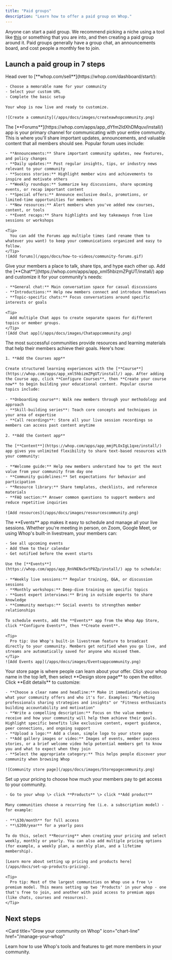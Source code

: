 ```yaml
---
title: "Paid groups"
description: "Learn how to offer a paid group on Whop."
---
```


Anyone can start a paid group. We recommend picking a niche using a tool like [this](https://originality.ai/blog/niche-idea-generator) or something that you are into, and then creating a paid group around it. Paid groups generally have a group chat, an announcements board, and cost people a monthly fee to join.

## Launch a paid group in 7 steps

<Steps>
  <Step title="Create your whop" titleSize="h3">
    Head over to [**whop.com/sell**](https://whop.com/dashboard/start/):

    - Choose a memorable name for your community
    - Select your custom URL
    - Complete the basic setup

    Your whop is now live and ready to customize.

    ![Create a community](/apps/docs/images/createawhopcommunity.png)

  </Step>
  <Step title="Add the Forums app to share updates and announcements" titleSize="h3">
    The [**Forums**](https://whop.com/apps/app_dYfm2IdXhDMquv/install/) app is your primary channel for communicating with your entire community. This is where you'll share important updates, announcements, and valuable content that all members should see. Popular forum uses include:

    - **Announcements:** Share important community updates, new features, and policy changes
    - **Daily updates:** Post regular insights, tips, or industry news relevant to your community
    - **Success stories:** Highlight member wins and achievements to inspire and motivate others
    - **Weekly roundups:** Summarize key discussions, share upcoming events, or recap important content
    - **Special offers:** Announce exclusive deals, promotions, or limited-time opportunities for members
    - **New resources:** Alert members when you've added new courses, content, or tools
    - **Event recaps:** Share highlights and key takeaways from live sessions or workshops

    <Tip>
      You can add the Forums app multiple times (and rename them to whatever you want) to keep your communications organized and easy to follow.
    </Tip>
    ![Add forums](/apps/docs/how-to-videos/community-forums.gif)

  </Step>
  <Step title="Add the Chat app" titleSize="h3">
    Give your members a place to talk, share tips, and hype each other up. Add the [**Chat**](https://whop.com/apps/app_xml5hbizmZPgUT/install/) app and customize it for your community's needs:

    - **General chat:** Main conversation space for casual discussions
    - **Introductions:** Help new members connect and introduce themselves
    - **Topic-specific chats:** Focus conversations around specific interests or goals

    <Tip>
      Add multiple Chat apps to create separate spaces for different topics or member groups.
    </Tip>
    ![Add Chat app](/apps/docs/images/Chatappcommunity.png)

  </Step>
  <Step title="Provide learning resources and materials" titleSize="h3">
    The most successful communities provide resources and learning materials that help their members achieve their goals. Here's how:

    1. **Add the Courses app**

    Create structured learning experiences with the [**Course**](https://whop.com/apps/app_xml5hbizmZPgUT/install/) app. After adding the Course app, click **Configure Courses**, then **Create your course now** to begin building your educational content. Popular course topics include:

    - **Onboarding course**: Walk new members through your methodology and approach
    - **Skill-building series**: Teach core concepts and techniques in your area of expertise
    - **Call recordings**: Store all your live session recordings so members can access past content anytime

    2. **Add the Content app**

    The [**Content**](https://whop.com/apps/app_mmjPLOxIgL1qxe/install/) app gives you unlimited flexibility to share text-based resources with your community:

    - **Welcome guide:** Help new members understand how to get the most value from your community from day one
    - **Community guidelines:** Set expectations for behavior and participation
    - **Resource library:** Share templates, checklists, and reference materials
    - **FAQ section:** Answer common questions to support members and reduce repetitive inquiries

    ![Add resources](/apps/docs/images/resourcescommunity.png)

  </Step>
  <Step title="Add the Events app to schedule live sessions" titleSize="h3">
    The **Events** app makes it easy to schedule and manage all your live sessions. Whether you're meeting in person, on Zoom, Google Meet, or using Whop's built-in livestream, your members can:

    - See all upcoming events
    - Add them to their calendar
    - Get notified before the event starts

    Use the [**Events**](https://whop.com/apps/app_RnVNENx5vtP8Zp/install/) app to schedule:

    - **Weekly live sessions:** Regular training, Q&A, or discussion sessions
    - **Monthly workshops:** Deep-dive training on specific topics
    - **Guest expert interviews:** Bring in outside experts to share knowledge
    - **Community meetups:** Social events to strengthen member relationships

    To schedule events, add the **Events** app from the Whop App Store, click **Configure Events**, then **Create event**.

    <Tip>
      Pro tip: Use Whop's built-in livestream feature to broadcast directly to your community. Members get notified when you go live, and streams are automatically saved for anyone who missed them.
    </Tip>
    ![Add Events app](/apps/docs/images/Eventsappcommunity.png)

  </Step>
  <Step title="Design your store page" titleSize="h3">
    Your store page is where people can learn about your offer. Click your whop name in the top left, then select **Design store page** to open the editor. Click **Edit details** to customize:

    - **Choose a clear name and headline:** Make it immediately obvious what your community offers and who it's for. Examples: "Marketing professionals sharing strategies and insights" or "Fitness enthusiasts building accountability and motivation"
    - **Write a compelling description:** Focus on the value members receive and how your community will help them achieve their goals. Highlight specific benefits like exclusive content, expert guidance, peer connections, and ongoing support
    - **Upload a logo:** Add a clean, simple logo to your store page
    - **Add gallery images or video:** Images of events, member success stories, or a brief welcome video help potential members get to know you and what to expect when they join
    - **Select the appropriate category:** This helps people discover your community when browsing Whop

    ![Community store page](/apps/docs/images/Storepagecommunity.png)

  </Step>
  <Step title="Set up pricing" titleSize="h3">
    Set up your pricing to choose how much your members pay to get access to your community.

    - Go to your whop \> click **Products** \> click **Add product**

    Many communities choose a recurring fee (i.e. a subscription model) - for example:

    - **\$30/month** for full access
    - **\$200/year** for a yearly pass

    To do this, select **Recurring** when creating your pricing and select weekly, monthly or yearly. You can also add multiple pricing options (for example, a weekly plan, a monthly plan, and a lifetime membership).

    [Learn more about setting up pricing and products here](/apps/docs/set-up-products-pricing).

    <Tip>
      Pro tip: Most of the largest communities on Whop use a free \+ premium model. This means setting up two 'Products' in your whop - one that's free to join, and another with paid access to premium apps (like chats, courses and resources).
    </Tip>

  </Step>
</Steps>

## Next steps

<Card
  title="Grow your community on Whop"
  icon="chart-line"
  href="/manage-your-whop"
>
  Learn how to use Whop's tools and features to get more members in your
  community.
</Card>
